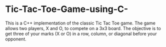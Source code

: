 # Tic-Tac-Toe-Game-using-C-
This is a C++ implementation of the classic Tic Tac Toe game. The game allows two players, X and O, to compete on a 3x3 board. The objective is to get three of your marks (X or O) in a row, column, or diagonal before your opponent.
